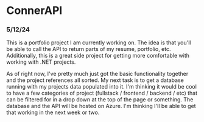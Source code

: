 # ConnerAPI

### 5/12/24

This is a portfolio project I am currently working on. The idea is that you'll be able to call the API to return parts of my resume, portfolio, etc. Additionally, this is a great side project for getting more comfortable with working with .NET projects. 

As of right now, I've pretty much just got the basic functionality together and the project references all sorted. My next task is to get a database running with my projects data populated into it. I'm thinking it would be cool to have a few categories of project (fullstack / frontend / backend / etc) that can be filtered for in a drop down at the top of the page or something. The database and the API will be hosted on Azure. I'm thinking I'll be able to get that working in the next week or two.

